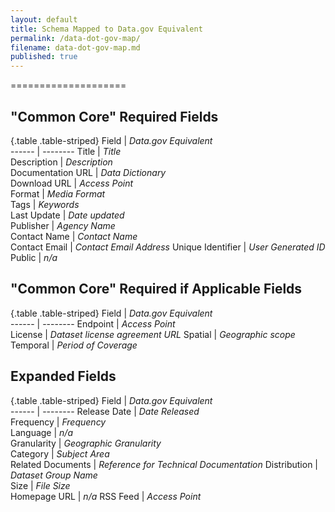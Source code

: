 ```yaml
---
layout: default
title: Schema Mapped to Data.gov Equivalent
permalink: /data-dot-gov-map/
filename: data-dot-gov-map.md
published: true
---
```


====================

"Common Core" Required Fields
-----------------------------

{.table .table-striped}
Field               | *Data.gov Equivalent*  
------              | --------
Title               | *Title*                
Description         | *Description*          
Documentation URL   | *Data Dictionary*      
Download URL        | *Access Point*          
Format              | *Media Format*         
Tags                | *Keywords*             
Last Update         | *Date updated*         
Publisher           | *Agency Name*          
Contact Name        | *Contact Name*         
Contact Email       | *Contact Email Address*
Unique Identifier   | *User Generated ID*     
Public              | *n/a*                  

"Common Core" Required if Applicable Fields
-------------------------------------------

{.table .table-striped}
Field               | *Data.gov Equivalent*  
------              | --------
Endpoint            | *Access Point*          
License             | *Dataset license agreement URL* 
Spatial       	    | *Geographic scope*     
Temporal	          | *Period of Coverage*   

Expanded Fields
---------------

{.table .table-striped}
Field               | *Data.gov Equivalent*   
------              | --------
Release Date        | *Date Released*         
Frequency           | *Frequency*             
Language            | *n/a*                   
Granularity         | *Geographic Granularity*  
Category            | *Subject Area*          
Related Documents   | *Reference for Technical Documentation* 
Distribution        | *Dataset Group Name*    
Size                | *File Size*             
Homepage URL        | *n/a*	
RSS Feed            | *Access Point*          


